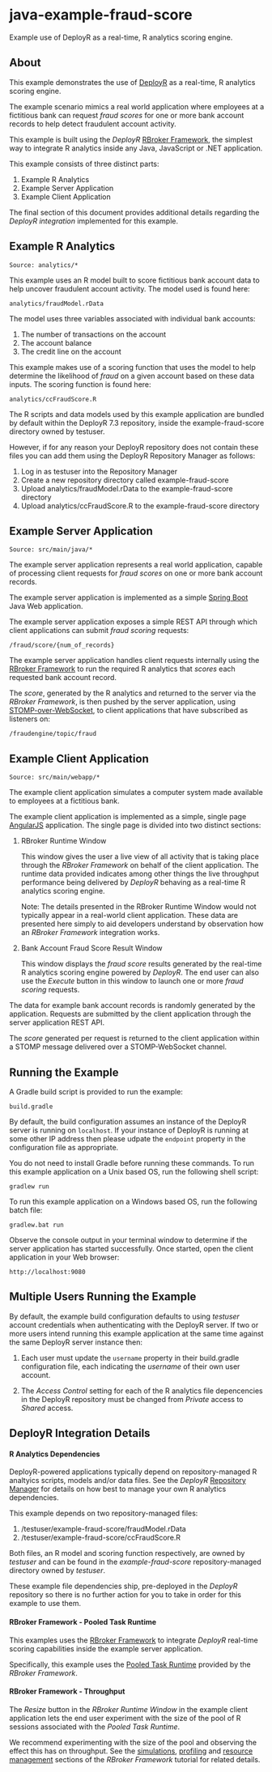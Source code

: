 java-example-fraud-score
========================

Example use of DeployR as a real-time, R analytics scoring engine.

## About

This example demonstrates the use of
[DeployR](http://deployr.revolutionanalytics.com) as a real-time, R
analytics scoring engine.

The example scenario mimics a real world application where employees
at a fictitious bank can request _fraud scores_ for one or more bank
account records to help detect fraudulent account activity.

This example is built using the _DeployR_ [RBroker
Framework](http://deployr.revolutionanalytics.com/dev), the simplest way
to integrate R analytics inside any Java, JavaScript or .NET
application.

This example consists of three distinct parts:

1. Example R Analytics
2. Example Server Application
3. Example Client Application

The final section of this document provides additional details regarding the
_DeployR integration_ implemented for this example.

## Example R Analytics

```
Source: analytics/*
```

This example uses an R model built to score fictitious bank account data
to help uncover fraudulent account activity. The model used is found
here:

```
analytics/fraudModel.rData
```

The model uses three variables associated with individual bank accounts:

1. The number of transactions on the account
2. The account balance
3. The credit line on the account

This example makes use of a scoring function that uses the model to help
determine the likelihood of _fraud_ on a given account based on these
data inputs. The scoring function is found here:

```
analytics/ccFraudScore.R
```

The R scripts and data models used by this example application are
bundled by default within the DeployR 7.3 repository, inside the
example-fraud-score directory owned by testuser.

However, if for any reason your DeployR repository does not contain
these files you can add them using the DeployR Repository Manager as
follows:

1. Log in as testuser into the Repository Manager
2. Create a new repository directory called example-fraud-score
3. Upload analytics/fraudModel.rData to the example-fraud-score
   directory
4. Upload analytics/ccFraudScore.R to the example-fraud-score directory


## Example Server Application


```
Source: src/main/java/*
```

The example server application represents a real world application,
capable of processing client requests for _fraud scores_ on one or more bank account records.

The example server application is implemented as a simple [Spring Boot](http://projects.spring.io/spring-boot) Java Web application.

The example server application exposes a simple REST API through which
client applications can submit _fraud scoring_ requests:

```
/fraud/score/{num_of_records}
```

The example server application handles client requests internally using the
[RBroker Framework](http://deployr.revolutionanalytics.com/dev) to run
the required R analytics that _scores_ each requested bank account record.

The _score_, generated by the R analytics and returned to the server via
the _RBroker Framework_, is then pushed by the server application, using
[STOMP-over-WebSocket](http://docs.spring.io/autorepo/docs/spring-framework/current/spring-framework-reference/html/websocket.html), to client applications that
have subscribed as listeners on:

```
/fraudengine/topic/fraud
```

## Example Client Application


```
Source: src/main/webapp/*
```

The example client application simulates a computer system made
available to employees at a fictitious bank.

The example client application is implemented as a simple, single page
[AngularJS](https://angularjs.org) application. The single page is divided into
two distinct sections:

1. RBroker Runtime Window

    This window gives the user a live view of all activity that
is taking place through the _RBroker Framework_ on behalf of the client
application. The runtime data provided indicates among other things the
live throughput performance being delivered by _DeployR_ behaving as a
real-time R analytics scoring engine.

    Note: The details presented in the RBroker Runtime Window
would not typically appear in a real-world client application. These data are presented
here simply to aid developers understand by observation how an _RBroker Framework_
integration works.

2. Bank Account Fraud Score Result Window

    This window displays the _fraud score_ results generated by the
real-time R analytics scoring engine powered by _DeployR_. The end user
can also use the _Execute_ button in this window to launch one or more
_fraud scoring_ requests.

The data for example bank account records is randomly generated by the
application. Requests are submitted by the client application through
the server application REST API.

The _score_ generated per request is returned to the client application
within a STOMP message delivered over a STOMP-WebSocket channel.

## Running the Example

A Gradle build script is provided to run the example:

```
build.gradle
```

By default, the build configuration assumes an instance of the DeployR server
is running on `localhost`. If your instance of DeployR is running at some
other IP address then please udpate the `endpoint` property in the
configuration file as appropriate.

You do not need to install Gradle before running these commands. To run
this example application on a Unix based OS, run the following shell
script:

```
gradlew run
```


To run this example application on a Windows based OS, run the following
batch file:

```
gradlew.bat run
```

Observe the console output in your terminal window to determine if the
server application has started successfully. Once started, open
the client application in your Web browser:

```
http://localhost:9080
```

## Multiple Users Running the Example

By default, the example build configuration defaults to using *testuser*
account credentials when authenticating with the DeployR server. If two
or more users intend running this example application at the same time
against the same DeployR server instance then:

1. Each user must update the `username` property in their build.gradle
configuration file, each indicating the *username* of their own user account.

2. The _Access Control_ setting for each of the R analytics file depencencies in the DeployR repository must be changed from _Private_ access to _Shared_ access.


## DeployR Integration Details

#### R Analytics Dependencies

DeployR-powered applications typically depend on repository-managed R analtyics
scripts, models and/or data files. See the _DeployR_ [Repository Manager](http://deployr.revolutionanalytics.com/documents/help/repo-man/) for details on how best to manage your own R analytics dependencies.

This example depends on two repository-managed files:

1. /testuser/example-fraud-score/fraudModel.rData
2. /testuser/example-fraud-score/ccFraudScore.R

Both files, an R model and scoring function respectively, are owned by _testuser_ and can be found in the _example-fraud-score_ repository-managed directory owned by _testuser_.

These example file dependencies ship, pre-deployed in the _DeployR_ repository so there is no further action for you to take in order for this example to use them.

#### RBroker Framework - Pooled Task Runtime

This examples uses the [RBroker Framework](http://deployr.revolutionanalytics.com/documents/dev/rbroker/) to integrate _DeployR_ real-time scoring capabilities inside the example server application.

Specifically, this example uses the [Pooled Task Runtime](http://deployr.revolutionanalytics.com/documents/dev/rbroker/#pooled) provided by the _RBroker Framework_.

#### RBroker Framework - Throughput

The _Resize_ button in the _RBroker Runtime Window_ in the example client application lets the end user experiment with the size of the pool of R sessions associated with the _Pooled Task Runtime_.

We recommend experimenting with the size of the pool and observing the effect this has on throughput. See the [simulations](http://deployr.revolutionanalytics.com/documents/dev/rbroker/#simulation), [profiling](http://deployr.revolutionanalytics.com/documents/dev/rbroker/#profiling) and [resource management](http://deployr.revolutionanalytics.com/documents/dev/rbroker/#gridprimer) sections of the _RBroker Framework_ tutorial for related details.
